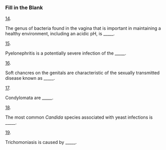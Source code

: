 ### Fill in the Blank

[14](https://openstax.org/books/microbiology/pages/chapter-23#fs-id1167662555080-solution). 

The genus of bacteria found in the vagina that is important in maintaining a healthy environment, including an acidic pH, is \_\_\_\_\_.

[15](https://openstax.org/books/microbiology/pages/chapter-23#fs-id1167662805872-solution). 

Pyelonephritis is a potentially severe infection of the \_\_\_\_\_.

[16](https://openstax.org/books/microbiology/pages/chapter-23#fs-id1167662472475-solution). 

Soft chancres on the genitals are characteristic of the sexually transmitted disease known as \_\_\_\_\_.

[17](https://openstax.org/books/microbiology/pages/chapter-23#fs-id1167661292720-solution). 

Condylomata are \_\_\_\_\_.

[18](https://openstax.org/books/microbiology/pages/chapter-23#fs-id1167662549571-solution). 

The most common *Candida* species associated with yeast infections is \_\_\_\_\_.

[19](https://openstax.org/books/microbiology/pages/chapter-23#fs-id1167661367064-solution). 

Trichomoniasis is caused by \_\_\_\_\_.